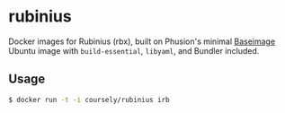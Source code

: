 # rubinius
Docker images for Rubinius (rbx), built on Phusion's minimal [Baseimage][]
Ubuntu image with `build-essential`, `libyaml`, and Bundler included.

## Usage

```bash
$ docker run -t -i coursely/rubinius irb
```

[Baseimage]: http://phusion.github.io/baseimage-docker/
